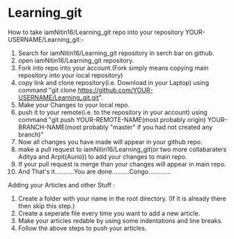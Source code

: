 # Learning_git
How to take iamNitin16/Learning_git repo into your repository YOUR-USERNAME/Learning_git:-



1. Search for iamNitin16/Learning_git repository in serch bar on github.
2. open iamNitin16/Learning_git repository.
3. Fork into repo into your account.(Fork simply means copying main repository into your local repository)
4. copy link and clone repository(i.e. Download in your Laptop) using command  "git clone https://github.com/YOUR-USERNAME/Learning_git.git".
5. Make your Changes to your local repo.
6. push it to your remote(i.e. to the repository in your account) using command "git push YOUR-REMOTE-NAME(most probably origin) YOUR-BRANCH-NAME(most probably "master" if you had not created any branch)"
7. Now all changes you have made will appear in your github repo.
8. make a pull request to iamNitin16/Learning_git(or two more collabaraters Aditya and Arpit(Aurio)) to add your changes to main repo.
9. If your pull request is merge than your changes will appear in main repo.
10. And That's it...........You are done..........Congo.............



Adding your Articles and other Stuff :

1. Create a folder with your name in the root directory. (If it is already there then skip this step.)
2. Create a seperate file every time you want to add a new article.
3. Make your articles redable by using some indentations and line breaks.
4. Follow the above steps to push your articles.
